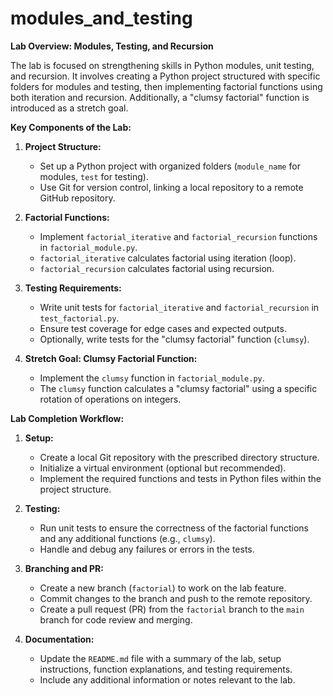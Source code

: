 # modules_and_testing

**Lab Overview: Modules, Testing, and Recursion**

The lab is focused on strengthening skills in Python modules, unit testing, and recursion. It involves creating a Python project structured with specific folders for modules and testing, then implementing factorial functions using both iteration and recursion. Additionally, a "clumsy factorial" function is introduced as a stretch goal.

**Key Components of the Lab:**

1. **Project Structure:**
   - Set up a Python project with organized folders (`module_name` for modules, `test` for testing).
   - Use Git for version control, linking a local repository to a remote GitHub repository.

2. **Factorial Functions:**
   - Implement `factorial_iterative` and `factorial_recursion` functions in `factorial_module.py`.
   - `factorial_iterative` calculates factorial using iteration (loop).
   - `factorial_recursion` calculates factorial using recursion.

3. **Testing Requirements:**
   - Write unit tests for `factorial_iterative` and `factorial_recursion` in `test_factorial.py`.
   - Ensure test coverage for edge cases and expected outputs.
   - Optionally, write tests for the "clumsy factorial" function (`clumsy`).

4. **Stretch Goal: Clumsy Factorial Function:**
   - Implement the `clumsy` function in `factorial_module.py`.
   - The `clumsy` function calculates a "clumsy factorial" using a specific rotation of operations on integers.

**Lab Completion Workflow:**

1. **Setup:**
   - Create a local Git repository with the prescribed directory structure.
   - Initialize a virtual environment (optional but recommended).
   - Implement the required functions and tests in Python files within the project structure.

2. **Testing:**
   - Run unit tests to ensure the correctness of the factorial functions and any additional functions (e.g., `clumsy`).
   - Handle and debug any failures or errors in the tests.

3. **Branching and PR:**
   - Create a new branch (`factorial`) to work on the lab feature.
   - Commit changes to the branch and push to the remote repository.
   - Create a pull request (PR) from the `factorial` branch to the `main` branch for code review and merging.

4. **Documentation:**
   - Update the `README.md` file with a summary of the lab, setup instructions, function explanations, and testing requirements.
   - Include any additional information or notes relevant to the lab.